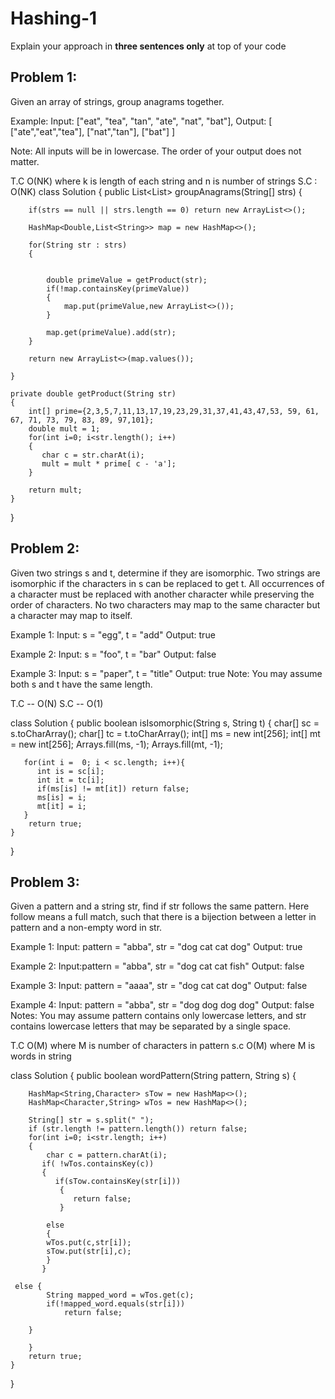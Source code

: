 # Hashing-1
Explain your approach in **three sentences only** at top of your code


## Problem 1:

Given an array of strings, group anagrams together.

Example:
Input: ["eat", "tea", "tan", "ate", "nat", "bat"],
Output:
[
["ate","eat","tea"],
["nat","tan"],
["bat"]
]

Note:
All inputs will be in lowercase.
The order of your output does not matter.

T.C O(NK) where k is length of each string and n is number of strings
S.C : O(NK)
class Solution {
public List<List<String>> groupAnagrams(String[] strs) {

        if(strs == null || strs.length == 0) return new ArrayList<>();

        HashMap<Double,List<String>> map = new HashMap<>();

        for(String str : strs)
        {


            double primeValue = getProduct(str);
            if(!map.containsKey(primeValue))
            {
                map.put(primeValue,new ArrayList<>());
            }

            map.get(primeValue).add(str);
        }

        return new ArrayList<>(map.values());

    }

    private double getProduct(String str)
    {
        int[] prime={2,3,5,7,11,13,17,19,23,29,31,37,41,43,47,53, 59, 61, 67, 71, 73, 79, 83, 89, 97,101};
        double mult = 1;
        for(int i=0; i<str.length(); i++)
        {
           char c = str.charAt(i);
           mult = mult * prime[ c - 'a'];
        }

        return mult;
    }

}

## Problem 2:

Given two strings s and t, determine if they are isomorphic.
Two strings are isomorphic if the characters in s can be replaced to get t.
All occurrences of a character must be replaced with another character while preserving the order of characters. No two characters may map to the same character but a character may map to itself.

Example 1:
Input: s = "egg", t = "add"
Output: true

Example 2:
Input: s = "foo", t = "bar"
Output: false

Example 3:
Input: s = "paper", t = "title"
Output: true
Note:
You may assume both s and t have the same length.

T.C -- O(N)
S.C -- O(1)

class Solution {
public boolean isIsomorphic(String s, String t) {
char[] sc = s.toCharArray();
char[] tc = t.toCharArray();
int[] ms = new int[256];
int[] mt = new int[256];
Arrays.fill(ms, -1);
Arrays.fill(mt, -1);

       for(int i =  0; i < sc.length; i++){
          int is = sc[i];
          int it = tc[i];
          if(ms[is] != mt[it]) return false;
          ms[is] = i;
          mt[it] = i;
       }
        return true;
    }

}

## Problem 3:

Given a pattern and a string str, find if str follows the same pattern.
Here follow means a full match, such that there is a bijection between a letter in pattern and a non-empty word in str.

Example 1:
Input: pattern = "abba", str = "dog cat cat dog"
Output: true

Example 2:
Input:pattern = "abba", str = "dog cat cat fish"
Output: false

Example 3:
Input: pattern = "aaaa", str = "dog cat cat dog"
Output: false

Example 4:
Input: pattern = "abba", str = "dog dog dog dog"
Output: false
Notes:
You may assume pattern contains only lowercase letters, and str contains lowercase letters that may be separated by a single space.

T.C O(M) where M is number of characters in pattern
s.c O(M) where M is words in string

class Solution {
public boolean wordPattern(String pattern, String s) {

        HashMap<String,Character> sTow = new HashMap<>();
        HashMap<Character,String> wTos = new HashMap<>();

        String[] str = s.split(" ");
        if (str.length != pattern.length()) return false;
        for(int i=0; i<str.length; i++)
        {
            char c = pattern.charAt(i);
           if( !wTos.containsKey(c))
           {
              if(sTow.containsKey(str[i]))
               {
                  return false;
               }

            else
            {
            wTos.put(c,str[i]);
            sTow.put(str[i],c);
            }
           }

     else {
            String mapped_word = wTos.get(c);
            if(!mapped_word.equals(str[i]))
                return false;

        }

        }
        return true;
    }

}
